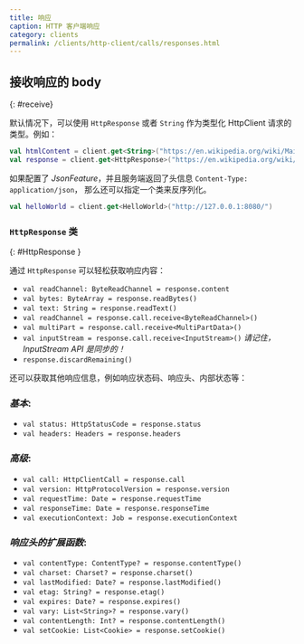 ```yaml
---
title: 响应
caption: HTTP 客户端响应
category: clients
permalink: /clients/http-client/calls/responses.html
---
```


## 接收响应的 body
{: #receive}

默认情况下，可以使用 `HttpResponse` 或者 `String` 作为类型化
HttpClient 请求的类型。例如：

```kotlin
val htmlContent = client.get<String>("https://en.wikipedia.org/wiki/Main_Page")
val response = client.get<HttpResponse>("https://en.wikipedia.org/wiki/Main_Page")
```

如果配置了 *JsonFeature*，并且服务端返回了头信息 `Content-Type: application/json`，
那么还可以指定一个类来反序列化。

```kotlin
val helloWorld = client.get<HelloWorld>("http://127.0.0.1:8080/")
```

### `HttpResponse` 类
{: #HttpResponse }

通过 `HttpResponse` 可以轻松获取响应内容：
 
* `val readChannel: ByteReadChannel = response.content`
* `val bytes: ByteArray = response.readBytes()`
* `val text: String = response.readText()`
* `val readChannel = response.call.receive<ByteReadChannel>()`
* `val multiPart = response.call.receive<MultiPartData>()`
* `val inputStream = response.call.receive<InputStream>()` *请记住，InputStream API 是同步的！*
* `response.discardRemaining()`

还可以获取其他响应信息，例如响应状态码、响应头、内部状态等：

### *基本*:

* `val status: HttpStatusCode = response.status`
* `val headers: Headers = response.headers`

### *高级*:
* `val call: HttpClientCall = response.call`
* `val version: HttpProtocolVersion = response.version`
* `val requestTime: Date = response.requestTime`
* `val responseTime: Date = response.responseTime`
* `val executionContext: Job = response.executionContext`

### *响应头的扩展函数*:
* `val contentType: ContentType? = response.contentType()`
* `val charset: Charset? = response.charset()`
* `val lastModified: Date? = response.lastModified()`
* `val etag: String? = response.etag()`
* `val expires: Date? = response.expires()`
* `val vary: List<String>? = response.vary()`
* `val contentLength: Int? = response.contentLength()`
* `val setCookie: List<Cookie> = response.setCookie()`
